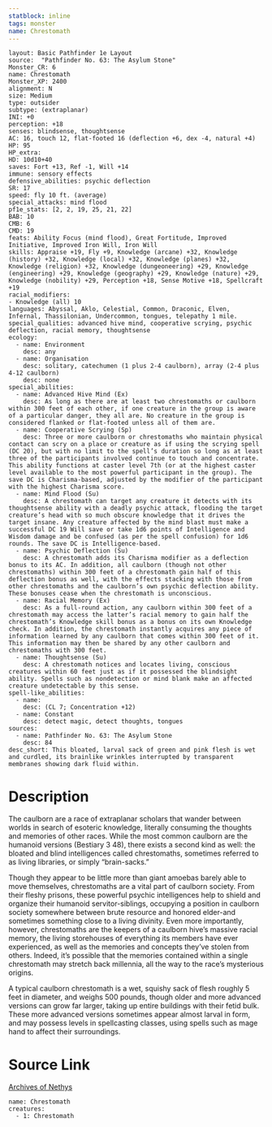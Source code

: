 ```yaml
---
statblock: inline
tags: monster
name: Chrestomath
---
```

```statblock
layout: Basic Pathfinder 1e Layout
source:  "Pathfinder No. 63: The Asylum Stone"
Monster_CR: 6
name: Chrestomath
Monster_XP: 2400
alignment: N
size: Medium
type: outsider
subtype: (extraplanar)
INI: +0
perception: +18
senses: blindsense, thoughtsense
AC: 16, touch 12, flat-footed 16 (deflection +6, dex -4, natural +4)
HP: 95
HP_extra: 
HD: 10d10+40
saves: Fort +13, Ref -1, Will +14
immune: sensory effects
defensive_abilities: psychic deflection
SR: 17
speed: fly 10 ft. (average)
special_attacks: mind flood
pf1e_stats: [2, 2, 19, 25, 21, 22]
BAB: 10
CMB: 6
CMD: 19
feats: Ability Focus (mind flood), Great Fortitude, Improved Initiative, Improved Iron Will, Iron Will
skills: Appraise +19, Fly +9, Knowledge (arcane) +32, Knowledge (history) +32, Knowledge (local) +32, Knowledge (planes) +32, Knowledge (religion) +32, Knowledge (dungeoneering) +29, Knowledge (engineering) +29, Knowledge (geography) +29, Knowledge (nature) +29, Knowledge (nobility) +29, Perception +18, Sense Motive +18, Spellcraft +19
racial_modifiers:
- Knowledge (all) 10
languages: Abyssal, Aklo, Celestial, Common, Draconic, Elven, Infernal, Thassilonian, Undercommon, tongues, telepathy 1 mile.
special_qualities: advanced hive mind, cooperative scrying, psychic deflection, racial memory, thoughtsense
ecology:
  - name: Environment
    desc: any
  - name: Organisation
    desc: solitary, catechumen (1 plus 2-4 caulborn), array (2-4 plus 4-12 caulborn)
    desc: none
special_abilities:
  - name: Advanced Hive Mind (Ex)
    desc: As long as there are at least two chrestomaths or caulborn within 300 feet of each other, if one creature in the group is aware of a particular danger, they all are. No creature in the group is considered flanked or flat-footed unless all of them are.
  - name: Cooperative Scrying (Sp)
    desc: Three or more caulborn or chrestomaths who maintain physical contact can scry on a place or creature as if using the scrying spell (DC 20), but with no limit to the spell’s duration so long as at least three of the participants involved continue to touch and concentrate. This ability functions at caster level 7th (or at the highest caster level available to the most powerful participant in the group). The save DC is Charisma-based, adjusted by the modifier of the participant with the highest Charisma score.
  - name: Mind Flood (Su)
    desc: A chrestomath can target any creature it detects with its thoughtsense ability with a deadly psychic attack, flooding the target creature’s head with so much obscure knowledge that it drives the target insane. Any creature affected by the mind blast must make a successful DC 19 Will save or take 1d6 points of Intelligence and Wisdom damage and be confused (as per the spell confusion) for 1d6 rounds. The save DC is Intelligence-based.
  - name: Psychic Deflection (Su)
    desc: A chrestomath adds its Charisma modifier as a deflection bonus to its AC. In addition, all caulborn (though not other chrestomaths) within 300 feet of a chrestomath gain half of this deflection bonus as well, with the effects stacking with those from other chrestomaths and the caulborn’s own psychic deflection ability. These bonuses cease when the chrestomath is unconscious.
  - name: Racial Memory (Ex)
    desc: As a full-round action, any caulborn within 300 feet of a chrestomath may access the latter’s racial memory to gain half the chrestomath’s Knowledge skill bonus as a bonus on its own Knowledge check. In addition, the chrestomath instantly acquires any piece of information learned by any caulborn that comes within 300 feet of it. This information may then be shared by any other caulborn and chrestomaths with 300 feet.
  - name: Thoughtsense (Su)
    desc: A chrestomath notices and locates living, conscious creatures within 60 feet just as if it possessed the blindsight ability. Spells such as nondetection or mind blank make an affected creature undetectable by this sense.
spell-like_abilities:
  - name:
    desc: (CL 7; Concentration +12)
  - name: Constant
    desc: detect magic, detect thoughts, tongues
sources:
  - name: Pathfinder No. 63: The Asylum Stone
    desc: 84
desc_short: This bloated, larval sack of green and pink flesh is wet and curdled, its brainlike wrinkles interrupted by transparent membranes showing dark fluid within.
```
# Description
The caulborn are a race of extraplanar scholars that wander between worlds in search of esoteric knowledge, literally consuming the thoughts and memories of other races. While the most common caulborn are the humanoid versions (Bestiary 3 48), there exists a second kind as well: the bloated and blind intelligences called chrestomaths, sometimes referred to as living libraries, or simply “brain-sacks.”

Though they appear to be little more than giant amoebas barely able to move themselves, chrestomaths are a vital part of caulborn society. From their fleshy prisons, these powerful psychic intelligences help to shield and organize their humanoid servitor-siblings, occupying a position in caulborn society somewhere between brute resource and honored elder-and sometimes something close to a living divinity. Even more importantly, however, chrestomaths are the keepers of a caulborn hive’s massive racial memory, the living storehouses of everything its members have ever experienced, as well as the memories and concepts they’ve stolen from others. Indeed, it’s possible that the memories contained within a single chrestomath may stretch back millennia, all the way to the race’s mysterious origins.

A typical caulborn chrestomath is a wet, squishy sack of flesh roughly 5 feet in diameter, and weighs 500 pounds, though older and more advanced versions can grow far larger, taking up entire buildings with their fetid bulk. These more advanced versions sometimes appear almost larval in form, and may possess levels in spellcasting classes, using spells such as mage hand to affect their surroundings.
# Source Link
[Archives of Nethys](https://aonprd.com/MonsterDisplay.aspx?ItemName=Chrestomath)
```encounter-table
name: Chrestomath
creatures:
  - 1: Chrestomath
```
